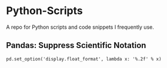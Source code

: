 # Python-Scripts
A repo for Python scripts and code snippets I frequently use. 

## Pandas: Suppress Scientific Notation

```
pd.set_option('display.float_format', lambda x: '%.2f' % x)
```
